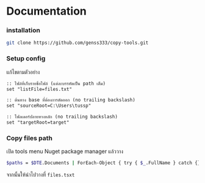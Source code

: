 # Documentation

### installation
```bash
git clone https://github.com/genss333/copy-tools.git
```

### Setup config
แก้ไขตามตัวอย่าง
```txt
:: ไฟล์ที่เก็บรายชื่อไฟล์ (แต่ละบรรทัดเป็น path เต็ม)
set "listFile=files.txt"

:: ต้นทาง base ที่ต้องการตัดออก (no trailing backslash)
set "sourceRoot=C:\Users\tussp"

:: โฟลเดอร์ปลายทางหลัก (no trailing backslash)
set "targetRoot=target"
```

### Copy files path
เปิด tools menu Nuget package manager แล้ววาง
```bash
$paths = $DTE.Documents | ForEach-Object { try { $_.FullName } catch {} } | Where-Object { $_ } | Sort-Object -Unique; ($paths -join "`r`n") | clip; "Copied $($paths.Count) paths to clipboard."
```
จากนั้นให้นำไปวางที่ `files.tsxt`
